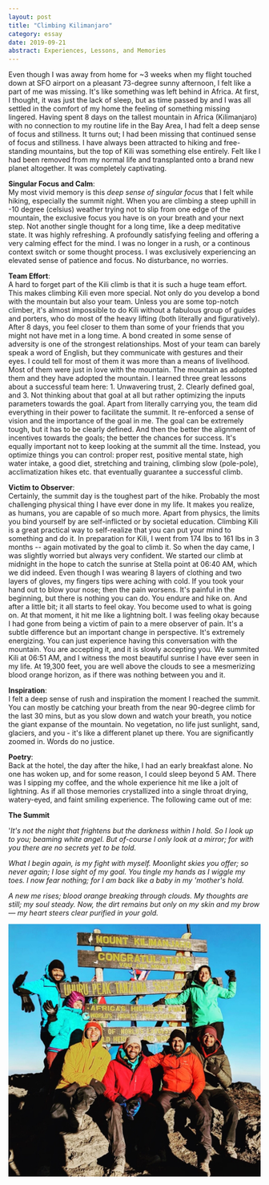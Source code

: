 ```yaml
---
layout: post
title: "Climbing Kilimanjaro"
category: essay
date: 2019-09-21
abstract: Experiences, Lessons, and Memories
---
```


Even though I was away from home for ~3 weeks when my flight touched down at SFO airport on a pleasant 73-degree sunny afternoon, I felt like a part of me was missing. It's like something was left behind in Africa. At first, I thought, it was just the lack of sleep, but as time passed by and I was all settled in the comfort of my home the feeling of something missing lingered. Having spent 8 days on the tallest mountain in Africa (Kilimanjaro) with no connection to my routine life in the Bay Area, I had felt a deep sense of focus and stillness. It turns out; I had been missing that continued sense of focus and stillness. I have always been attracted to hiking and free-standing mountains, but the top of Kili was something else entirely. Felt like I had been removed from my normal life and transplanted onto a brand new planet altogether. It was completely captivating.  


**Singular Focus and Calm**:  
My most vivid memory is this *deep sense of singular focus* that I felt while hiking, especially the summit night. When you are climbing a steep uphill in -10 degree (celsius) weather trying not to slip from one edge of the mountain, the exclusive focus you have is on your breath and your next step. Not another single thought for a long time, like a deep meditative state. It was highly refreshing. A profoundly satisfying feeling and offering a very calming effect for the mind. I was no longer in a rush, or a continous context switch or some thought process. I was exclusively experiencing an elevated sense of patience and focus. No disturbance, no worries. 

**Team Effort**:  
A hard to forget part of the Kili climb is that it is such a huge team effort. This makes climbing Kili even more special. Not only do you develop a bond with the mountain but also your team. Unless you are some top-notch climber, it's almost impossible to do Kili without a fabulous group of guides and porters, who do most of the heavy lifting (both literally and figuratively). After 8 days, you feel closer to them than some of your friends that you might not have met in a long time. A bond created in some sense of adversity is one of the strongest relationships. Most of your team can barely speak a word of English, but they communicate with gestures and their eyes. I could tell for most of them it was more than a means of livelihood. Most of them were just in love with the mountain. The mountain as adopted them and they have adopted the mountain. I learned three great lessons about a successful team here: 1. Unwavering trust, 2. Clearly defined goal, and 3. Not thinking about that goal at all but rather optimizing the inputs parameters towards the goal. Apart from literally carrying you, the team did everything in their power to facilitate the summit. It re-enforced a sense of vision and the importance of the goal in me. The goal can be extremely tough, but it has to be clearly defined. And then the better the alignment of incentives towards the goals; the better the chances for success. It's equally important not to keep looking at the summit all the time. Instead, you optimize things you can control: proper rest, positive mental state, high water intake, a good diet, stretching and training, climbing slow (pole-pole), acclimatization hikes etc. that eventually guarantee a successful climb. 

**Victim to Observer**:  
Certainly, the summit day is the toughest part of the hike. Probably the most challenging physical thing I have ever done in my life. It makes you realize, as humans, you are capable of so much more. Apart from physics, the limits you bind yourself by are self-inflicted or by societal education. Climbing Kili is a great practical way to self-realize that you can put your mind to something and do it. In preparation for Kili, I went from 174 lbs to 161 lbs in 3 months -- again motivated by the goal to climb it. So when the day came, I was slightly worried but always very confident. We started our climb at midnight in the hope to catch the sunrise at Stella point at 06:40 AM, which we did indeed. Even though I was wearing 8 layers of clothing and two layers of gloves, my fingers tips were aching with cold. If you took your hand out to blow your nose; then the pain worsens. It's painful in the beginning, but there is nothing you can do. You endure and hike on. And after a little bit; it all starts to feel okay. You become used to what is going on. At that moment, it hit me like a lightning bolt. I was feeling okay because I had gone from being a victim of pain to a mere observer of pain. It's a subtle difference but an important change in perspective. It's extremely energizing. You can just experience having this conversation with the mountain. You are accepting it, and it is slowly accepting you. We summited Kili at 06:51 AM, and I witness the most beautiful sunrise I have ever seen in my life. At 19,300 feet, you are well above the clouds to see a mesmerizing blood orange horizon, as if there was nothing between you and it.

**Inspiration**:  
I felt a deep sense of rush and inspiration the moment I reached the summit. You can mostly be catching your breath from the near 90-degree climb for the last 30 mins, but as you slow down and watch your breath, you notice the giant expanse of the mountain. No vegetation, no life just sunlight, sand, glaciers, and you - it's like a different planet up there. You are significantly zoomed in. Words do no justice. 

**Poetry**:  
Back at the hotel, the day after the hike, I had an early breakfast alone. No one has woken up, and for some reason, I could sleep beyond 5 AM. There was I sipping my coffee, and the whole experience hit me like a jolt of lightning. As if all those memories crystallized into a single throat drying, watery-eyed, and faint smiling experience. The following came out of me: 


**The Summit**  

'_It's not the night that frightens but the darkness within I hold. So I look up to you; beaming white angel. But of-course I only look at a mirror; for with you there are no secrets yet to be told._

_What I begin again, is my fight with myself. Moonlight skies you offer; so never again; I lose sight of my goal. You tingle my hands as I wiggle my toes. I now fear nothing; for I am back like a baby in my 'mother's hold._

_A new me rises; blood orange breaking through clouds. My thoughts are still; my soul steady.
Now, the dirt remains but only on my skin and my brow — my heart steers clear purified in your gold._

![](/assets/kili_summit.png)